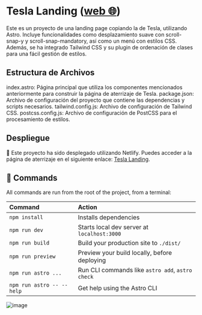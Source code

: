# Tesla Landing ([web 🌐](https://calm-tarsier-febdb9.netlify.app/))
Este es un proyecto de una landing page copiando la de Tesla, utilizando Astro. Incluye funcionalidades como desplazamiento suave con scroll-snap-y y scroll-snap-mandatory, así como un menú con estilos CSS. Además, se ha integrado Tailwind CSS y su plugin de ordenación de clases para una fácil gestión de estilos.


## Estructura de Archivos
index.astro: Página principal que utiliza los componentes mencionados anteriormente para construir la página de aterrizaje de Tesla.
package.json: Archivo de configuración del proyecto que contiene las dependencias y scripts necesarios.
tailwind.config.js: Archivo de configuración de Tailwind CSS.
postcss.config.js: Archivo de configuración de PostCSS para el procesamiento de estilos.

## Despliegue
🚀 Este proyecto ha sido desplegado utilizando Netlify. Puedes acceder a la página de aterrizaje en el siguiente enlace: [Tesla Landing](https://calm-tarsier-febdb9.netlify.app/).

## 🧞 Commands

All commands are run from the root of the project, from a terminal:

| Command                   | Action                                           |
| :------------------------ | :----------------------------------------------- |
| `npm install`             | Installs dependencies                            |
| `npm run dev`             | Starts local dev server at `localhost:3000`      |
| `npm run build`           | Build your production site to `./dist/`          |
| `npm run preview`         | Preview your build locally, before deploying     |
| `npm run astro ...`       | Run CLI commands like `astro add`, `astro check` |
| `npm run astro -- --help` | Get help using the Astro CLI                     |

![image](https://github.com/Raul11jg/landing-tesla/assets/46672868/c9fe8129-2371-471d-a035-14fe47e345ef)
